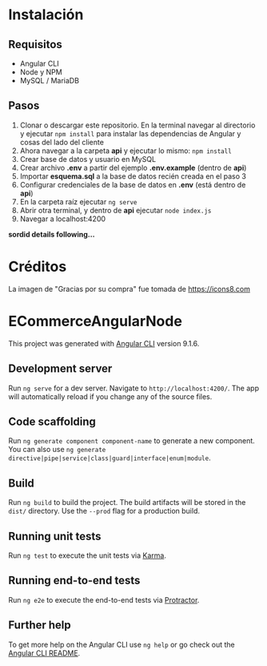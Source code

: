 
# Instalación
## Requisitos
* Angular CLI
* Node y NPM
* MySQL / MariaDB
## Pasos
1. Clonar o descargar este repositorio. En la terminal navegar al directorio y ejecutar ``npm install`` para instalar las dependencias de Angular y cosas del lado del cliente
2. Ahora navegar a la carpeta **api** y ejecutar lo mismo: ``npm install``
3. Crear base de datos y usuario en MySQL
4. Crear archivo **.env** a partir del ejemplo **.env.example** (dentro de **api**)
5. Importar **esquema.sql** a la base de datos recién creada en el paso 3
6. Configurar credenciales de la base de datos en **.env** (está dentro de **api**)
7. En la carpeta raíz ejecutar ``ng serve``
8. Abrir otra terminal, y dentro de **api** ejecutar ``node index.js`` 
9. Navegar a localhost:4200

__sordid details following...__

# Créditos
La imagen de "Gracias por su compra" fue tomada de https://icons8.com

# ECommerceAngularNode

This project was generated with [Angular CLI](https://github.com/angular/angular-cli) version 9.1.6.

## Development server

Run `ng serve` for a dev server. Navigate to `http://localhost:4200/`. The app will automatically reload if you change any of the source files.

## Code scaffolding

Run `ng generate component component-name` to generate a new component. You can also use `ng generate directive|pipe|service|class|guard|interface|enum|module`.

## Build

Run `ng build` to build the project. The build artifacts will be stored in the `dist/` directory. Use the `--prod` flag for a production build.

## Running unit tests

Run `ng test` to execute the unit tests via [Karma](https://karma-runner.github.io).

## Running end-to-end tests

Run `ng e2e` to execute the end-to-end tests via [Protractor](http://www.protractortest.org/).

## Further help

To get more help on the Angular CLI use `ng help` or go check out the [Angular CLI README](https://github.com/angular/angular-cli/blob/master/README.md).

